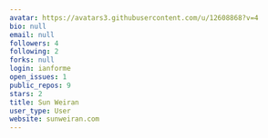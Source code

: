 ```yaml
---
avatar: https://avatars3.githubusercontent.com/u/12608868?v=4
bio: null
email: null
followers: 4
following: 2
forks: null
login: ianforme
open_issues: 1
public_repos: 9
stars: 2
title: Sun Weiran
user_type: User
website: sunweiran.com
---
```

